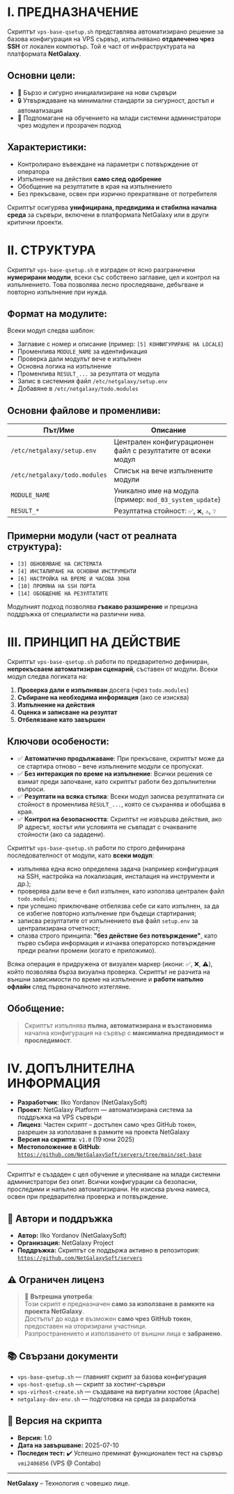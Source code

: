 # I. ПРЕДНАЗНАЧЕНИЕ

Скриптът `vps-base-qsetup.sh` представлява автоматизирано решение за базова конфигурация на VPS сървър, изпълнявано **отдалечено чрез SSH** от локален компютър. Той е част от инфраструктурата на платформата **NetGalaxy**.

## Основни цели:

- 🚀 Бързо и сигурно инициализиране на нови сървъри
- 🔒 Утвърждаване на минимални стандарти за сигурност, достъп и автоматизация
- 🧠 Подпомагане на обучението на млади системни администратори чрез модулен и прозрачен подход

## Характеристики:

- Контролирано въвеждане на параметри с потвърждение от оператора
- Изпълнение на действия **само след одобрение**
- Обобщение на резултатите в края на изпълнението
- Без прекъсване, освен при изрично прекратяване от потребителя

Скриптът осигурява **унифицирана, предвидима и стабилна начална среда** за сървъри, включени в платформата NetGalaxy или в други критични проекти.

# II. СТРУКТУРА

Скриптът `vps-base-qsetup.sh` е изграден от ясно разграничени **нумерирани модули**, всеки със собствено заглавие, цел и контрол на изпълнението. Това позволява лесно проследяване, дебъгване и повторно изпълнение при нужда.

## Формат на модулите:

Всеки модул следва шаблон:
- Заглавие с номер и описание (пример: `[5] КОНФИГУРИРАНЕ НА LOCALE`)
- Променлива `MODULE_NAME` за идентификация
- Проверка дали модулът вече е изпълнен
- Основна логика на изпълнение
- Променлива `RESULT_...` за резултата от модула
- Запис в системния файл `/etc/netgalaxy/setup.env`
- Добавяне в `/etc/netgalaxy/todo.modules`

## Основни файлове и променливи:

| Път/Име                       | Описание |
|-------------------------------|----------|
| `/etc/netgalaxy/setup.env`    | Централен конфигурационен файл с резултатите от всеки модул |
| `/etc/netgalaxy/todo.modules` | Списък на вече изпълнените модули |
| `MODULE_NAME`                 | Уникално име на модула (пример: `mod_03_system_update`) |
| `RESULT_*`                    | Резултатна стойност: `✅`, `❌`, `⚠️`, `❔` |

## Примерни модули (част от реалната структура):

- `[3] ОБНОВЯВАНЕ НА СИСТЕМАТА`
- `[4] ИНСТАЛИРАНЕ НА ОСНОВНИ ИНСТРУМЕНТИ`
- `[6] НАСТРОЙКА НА ВРЕМЕ И ЧАСОВА ЗОНА`
- `[10] ПРОМЯНА НА SSH ПОРТА`
- `[14] ОБОБЩЕНИЕ НА РЕЗУЛТАТИТЕ`

Модулният подход позволява **гъвкаво разширение** и прецизна поддръжка от специалисти на различни нива.

# III. ПРИНЦИП НА ДЕЙСТВИЕ

Скриптът `vps-base-qsetup.sh` работи по предварително дефиниран, **непрекъсваем автоматизиран сценарий**, съставен от модули. Всеки модул следва логиката на:

1. **Проверка дали е изпълняван** досега (чрез `todo.modules`)
2. **Събиране на необходима информация** (ако се изисква)
3. **Изпълнение на действия**
4. **Оценка и записване на резултат**
5. **Отбелязване като завършен**

## Ключови особености:

- ✅ **Автоматично продължаване**: При прекъсване, скриптът може да се стартира отново – вече изпълнените модули се пропускат.
- ✅ **Без интеракция по време на изпълнение**: Всички решения се взимат преди започване, като скриптът работи без допълнителни въпроси.
- ✅ **Резултати на всяка стъпка**: Всеки модул записва резултатната си стойност в променлива `RESULT_...`, която се съхранява и обобщава в края.
- ✅ **Контрол на безопасността**: Скриптът не извършва действия, ако IP адресът, хостът или условията не съвпадат с очакваните стойности (ако са зададени).

Скриптът `vps-base-qsetup.sh` работи по строго дефинирана последователност от модули, като **всеки модул**:

- изпълнява една ясно определена задача (например конфигурация на SSH, настройка на локализация, инсталация на инструменти и др.);
- проверява дали вече е бил изпълнен, като използва централен файл `todo.modules`;
- при успешно приключване отбелязва себе си като изпълнен, за да се избегне повторно изпълнение при бъдещи стартирания;
- записва резултатите от изпълнението във файл `setup.env` за централизирана отчетност;
- спазва строго принципа: **"без действие без потвърждение"**, като първо събира информация и изчаква операторско потвърждение преди реални промени (когато е приложимо).

Всяка операция е придружена от визуален маркер (икони: ✅, ❌, ⚠️), който позволява бърза визуална проверка. Скриптът не разчита на външни зависимости по време на изпълнение и **работи напълно офлайн** след първоначалното изтегляне.


## Обобщение:

> Скриптът изпълнява **пълна, автоматизирана и възстановима** начална конфигурация на сървър с **максимална предвидимост и проследимост**.

# IV. ДОПЪЛНИТЕЛНА ИНФОРМАЦИЯ

- **Разработчик**: Ilko Yordanov (NetGalaxySoft)
- **Проект**: NetGalaxy Platform — автоматизирана система за поддръжка на VPS сървъри
- **Лиценз**: Частен скрипт – достъпен само чрез GitHub токен, разрешен за използване в рамките на проекта NetGalaxy
- **Версия на скрипта**: `v1.0` (19 юни 2025)
- **Местоположение в GitHub**:  
  [`https://github.com/NetGalaxySoft/servers/tree/main/set-base`](https://github.com/NetGalaxySoft/servers/tree/main/set-base)

---

Скриптът е създаден с цел обучение и улесняване на млади системни администратори без опит. Всички конфигурации са безопасни, проследими и напълно автоматизирани. Не изисква ръчна намеса, освен при предварителна проверка и потвърждение.

## 📌 Автори и поддръжка

- **Автор:** Ilko Yordanov (NetGalaxySoft)
- **Организация:** NetGalaxy Project
- **Поддръжка:** Скриптът се поддържа активно в репозитория:  
  [`https://github.com/NetGalaxySoft/servers`](https://github.com/NetGalaxySoft/servers)

## ⚠️ Ограничен лиценз

> 🔐 **Вътрешна употреба**:  
> Този скрипт е предназначен **само за използване в рамките на проекта NetGalaxy**.  
> Достъпът до кода е възможен **само чрез GitHub токен**, предоставен на оторизирани участници.  
> Разпространението и използването от външни лица е **забранено**.

## 📚 Свързани документи

- `vps-base-qsetup.sh` — главният скрипт за базова конфигурация
- `vps-host-qsetup.sh` — скрипт за хостинг-сървъри
- `vps-virhost-create.sh` — създаване на виртуални хостове (Apache)
- `netgalaxy-dev-env.sh` — подготовка на среда за разработка

## 📅 Версия на скрипта

- **Версия:** 1.0
- **Дата на завършване:** 2025-07-10
- **Последен тест:** ✔️ Успешно преминат функционален тест на сървър `vmi2406856` (VPS @ Contabo)

---

**NetGalaxy** – Технология с човешко лице.

